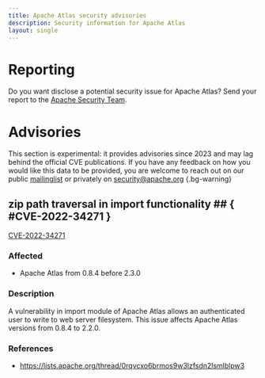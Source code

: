```yaml
---
title: Apache Atlas security advisories
description: Security information for Apache Atlas
layout: single
---
```


# Reporting

Do you want disclose a potential security issue for Apache Atlas? Send your report to the  [Apache Security Team](mailto:security@apache.org).

# Advisories

This section is experimental: it provides advisories since 2023 and may lag behind the official CVE publications. If you have any feedback on how you would like this data to be provided, you are welcome to reach out on our public [mailinglist](/mailinglist) or privately on [security@apache.org](mailto:security@apache.org)
{.bg-warning}

## zip path traversal in import functionality ## { #CVE-2022-34271 }

[CVE-2022-34271](./CVE-2022-34271.cve.json)

### Affected

* Apache Atlas from 0.8.4 before 2.3.0


### Description

A vulnerability in import module of Apache Atlas allows an authenticated user to write to web server filesystem.  This issue affects Apache Atlas versions from 0.8.4 to 2.2.0.

### References
* https://lists.apache.org/thread/0rqvcxo6brmos9w3lzfsdn2lsmlblpw3
